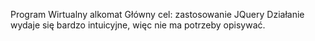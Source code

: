 Program Wirtualny alkomat
Główny cel: zastosowanie JQuery
Działanie wydaje się bardzo intuicyjne, więc nie ma potrzeby opisywać.
